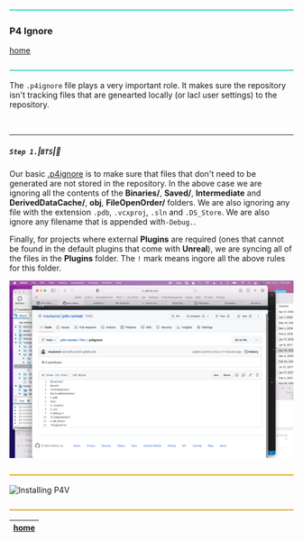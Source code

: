 ![](../images/line3.png)

### P4 Ignore

[home](../README.md#user-content-p4v)</sub>

![](../images/line3.png)

The `.p4ignore` file plays a very important role.  It makes sure the repository isn't tracking files that are genearted locally (or lacl user settings) to the repository.

<br>

---


##### `Step 1.`\|`BTS`|:small_blue_diamond:

Our basic [.p4ignore](../files/.p4ignore) is to make sure that files that don't need to be generated are not stored in the repository. In the above case we are ignoring all the contents of the **Binaries/**, **Saved/**, **Intermediate** and **DerivedDataCache/**, **obj**, **FileOpenOrder/** folders.  We are also ignoring any file with the extension `.pdb`, `.vcxproj`, `.sln` and `.DS_Store`.  We are also ignore any filename that is appended with`-Debug.`.

Finally, for projects where external **Plugins** are required (ones that cannot be found in the default plugins that come with **Unreal**), we are syncing all of the files in the **Plugins** folder.  The `!` mark means ingore all the above rules for this folder.

![contents of p4ignore file](images/p4v.png)

![](../images/line.png)

![Installing P4V](images/installingP4V.png)

![](../images/line.png)

| [home](../README.md#user-content-p4v)  |
|---|
